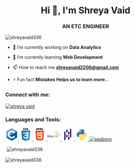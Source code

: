 <h1 align="center">Hi 👋, I'm Shreya Vaid</h1>
<h3 align="center">AN ETC ENGINEER</h3>

<p align="left"> <img src="https://komarev.com/ghpvc/?username=shreyavaid336&label=Profile%20views&color=0e75b6&style=flat" alt="shreyavaid336" /> </p>

- 🔭 I’m currently working on **Data Analytics**

- 🌱 I’m currently learning **Web Development**

- 📫 How to reach me **shreyavaid2206@gmail.com**

- ⚡ Fun fact **Mistakes Helps us to learn more..**

<h3 align="left">Connect with me:</h3>
<p align="left">
<a href="https://linkedin.com/in/shreya vaid" target="blank"><img align="center" src="https://raw.githubusercontent.com/rahuldkjain/github-profile-readme-generator/master/src/images/icons/Social/linked-in-alt.svg" alt="shreya vaid" height="30" width="40" /></a>
</p>

<h3 align="left">Languages and Tools:</h3>
<p align="left"> <a href="https://www.cprogramming.com/" target="_blank" rel="noreferrer"> <img src="https://raw.githubusercontent.com/devicons/devicon/master/icons/c/c-original.svg" alt="c" width="40" height="40"/> </a> <a href="https://www.w3schools.com/css/" target="_blank" rel="noreferrer"> <img src="https://raw.githubusercontent.com/devicons/devicon/master/icons/css3/css3-original-wordmark.svg" alt="css3" width="40" height="40"/> </a> <a href="https://www.w3.org/html/" target="_blank" rel="noreferrer"> <img src="https://raw.githubusercontent.com/devicons/devicon/master/icons/html5/html5-original-wordmark.svg" alt="html5" width="40" height="40"/> </a> <a href="https://www.mysql.com/" target="_blank" rel="noreferrer"> <img src="https://raw.githubusercontent.com/devicons/devicon/master/icons/mysql/mysql-original-wordmark.svg" alt="mysql" width="40" height="40"/> </a> <a href="https://pandas.pydata.org/" target="_blank" rel="noreferrer"> <img src="https://raw.githubusercontent.com/devicons/devicon/2ae2a900d2f041da66e950e4d48052658d850630/icons/pandas/pandas-original.svg" alt="pandas" width="40" height="40"/> </a> <a href="https://www.python.org" target="_blank" rel="noreferrer"> <img src="https://raw.githubusercontent.com/devicons/devicon/master/icons/python/python-original.svg" alt="python" width="40" height="40"/> </a> <a href="https://seaborn.pydata.org/" target="_blank" rel="noreferrer"> <img src="https://seaborn.pydata.org/_images/logo-mark-lightbg.svg" alt="seaborn" width="40" height="40"/> </a> </p>

<p>&nbsp;<img align="center" src="https://github-readme-stats.vercel.app/api?username=shreyavaid336&show_icons=true&locale=en" alt="shreyavaid336" /></p>

<p><img align="center" src="https://github-readme-streak-stats.herokuapp.com/?user=shreyavaid336&" alt="shreyavaid336" /></p>
